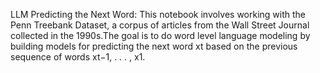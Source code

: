 LLM Predicting the Next Word:
This notebook involves working with the Penn Treebank Dataset, a corpus of articles from the Wall Street Journal collected in the 1990s.The goal is to do word level language modeling by building models for predicting the next word xt based on the previous sequence of words xt−1, . . . , x1.
